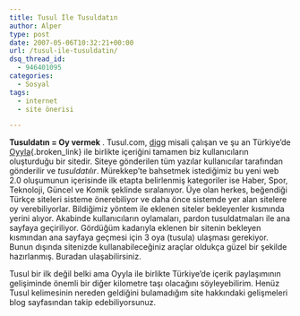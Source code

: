 ```yaml
---
title: Tusul İle Tusuldatın
author: Alper
type: post
date: 2007-05-06T10:32:21+00:00
url: /tusul-ile-tusuldatin/
dsq_thread_id:
  - 946401095
categories:
  - Sosyal
tags:
  - internet
  - site önerisi

---
```

**Tusuldatın = Oy vermek** . Tusul.com, [digg][1] misali çalışan ve şu an Türkiye&#8217;de [Oyyla][2]{.broken_link} ile birlikte içeriğini tamamen biz kullanıcıların oluşturduğu bir sitedir. Siteye gönderilen tüm yazılar kullanıcılar tarafından gönderilir ve _tusuldatılır_. Mürekkep&#8217;te bahsetmek istediğimiz bu yeni web 2.0 oluşumunun içerisinde ilk etapta belirlenmiş kategoriler ise Haber, Spor, Teknoloji, Güncel ve Komik şeklinde sıralanıyor. Üye olan herkes, beğendiği Türkçe siteleri sisteme önerebiliyor ve daha önce sistemde yer alan sitelere oy verebiliyorlar. Bildiğimiz yöntem ile eklenen siteler bekleyenler kısmında yerini alıyor. Akabinde kullanıcıların oylamaları, pardon tusuldatmaları ile ana sayfaya geçiriliyor. Gördüğüm kadarıyla eklenen bir sitenin bekleyen kısmından ana sayfaya geçmesi için 3 oya (tusula) ulaşması gerekiyor. Bunun dışında sitenizde kullanabileceğiniz araçlar oldukça güzel bir şekilde hazırlanmış. Buradan ulaşabilirsiniz.

Tusul bir ilk değil belki ama Oyyla ile birlikte Türkiye&#8217;de içerik paylaşımının gelişiminde önemli bir diğer kilometre taşı olacağını söyleyebilirim. Henüz Tusul kelimesinin nereden geldiğini bulamadığım site hakkındaki gelişmeleri blog sayfasından takip edebiliyorsunuz.

 [1]: http://www.digg.com
 [2]: https://www.murekkep.org/oyyla-com-turkce-digg-227